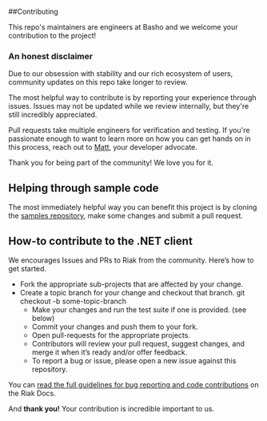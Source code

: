 ##Contributing

This repo's maintainers are engineers at Basho and we welcome your contribution to the project!

### An honest disclaimer

Due to our obsession with stability and our rich ecosystem of users, community updates on this repo take longer to review. 

The most helpful way to contribute is by reporting your experience through issues. Issues may not be updated while we review internally, but they're still incredibly appreciated.

Pull requests take multiple engineers for verification and testing. If you're passionate enough to want to learn more on how you can get hands on in this process, reach out to [Matt](mailto:mbrender@basho.com), your developer advocate. 

Thank you for being part of the community! We love you for it. 

## Helping through sample code

The most immediately helpful way you can benefit this project is by cloning the [samples repository](https://github.com/basho-labs/riak-dotnet-client-samples/), make some changes and submit a pull request.

## How-to contribute to the .NET client

We encourages Issues and PRs to Riak from the community. Here’s how to get started.

* Fork the appropriate sub-projects that are affected by your change. 
* Create a topic branch for your change and checkout that branch.
     git checkout -b some-topic-branch
     * Make your changes and run the test suite if one is provided. (see below)
     * Commit your changes and push them to your fork.
     * Open pull-requests for the appropriate projects.
     * Contributors will review your pull request, suggest changes, and merge it when it’s ready and/or offer feedback.
     * To report a bug or issue, please open a new issue against this repository.

You can [read the full guidelines for bug reporting and code contributions](http://docs.basho.com/riak/latest/community/bugs/) on the Riak Docs. 

And **thank you!** Your contribution is incredible important to us.
